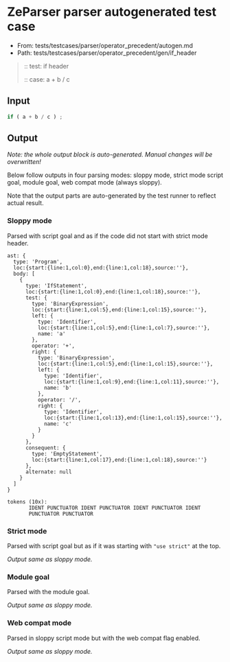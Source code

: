 # ZeParser parser autogenerated test case

- From: tests/testcases/parser/operator_precedent/autogen.md
- Path: tests/testcases/parser/operator_precedent/gen/if_header

> :: test: if header
>
> :: case: a + b / c

## Input


`````js
if ( a + b / c ) ;
`````

## Output

_Note: the whole output block is auto-generated. Manual changes will be overwritten!_

Below follow outputs in four parsing modes: sloppy mode, strict mode script goal, module goal, web compat mode (always sloppy).

Note that the output parts are auto-generated by the test runner to reflect actual result.

### Sloppy mode

Parsed with script goal and as if the code did not start with strict mode header.

`````
ast: {
  type: 'Program',
  loc:{start:{line:1,col:0},end:{line:1,col:18},source:''},
  body: [
    {
      type: 'IfStatement',
      loc:{start:{line:1,col:0},end:{line:1,col:18},source:''},
      test: {
        type: 'BinaryExpression',
        loc:{start:{line:1,col:5},end:{line:1,col:15},source:''},
        left: {
          type: 'Identifier',
          loc:{start:{line:1,col:5},end:{line:1,col:7},source:''},
          name: 'a'
        },
        operator: '+',
        right: {
          type: 'BinaryExpression',
          loc:{start:{line:1,col:5},end:{line:1,col:15},source:''},
          left: {
            type: 'Identifier',
            loc:{start:{line:1,col:9},end:{line:1,col:11},source:''},
            name: 'b'
          },
          operator: '/',
          right: {
            type: 'Identifier',
            loc:{start:{line:1,col:13},end:{line:1,col:15},source:''},
            name: 'c'
          }
        }
      },
      consequent: {
        type: 'EmptyStatement',
        loc:{start:{line:1,col:17},end:{line:1,col:18},source:''}
      },
      alternate: null
    }
  ]
}

tokens (10x):
       IDENT PUNCTUATOR IDENT PUNCTUATOR IDENT PUNCTUATOR IDENT
       PUNCTUATOR PUNCTUATOR
`````

### Strict mode

Parsed with script goal but as if it was starting with `"use strict"` at the top.

_Output same as sloppy mode._

### Module goal

Parsed with the module goal.

_Output same as sloppy mode._

### Web compat mode

Parsed in sloppy script mode but with the web compat flag enabled.

_Output same as sloppy mode._
